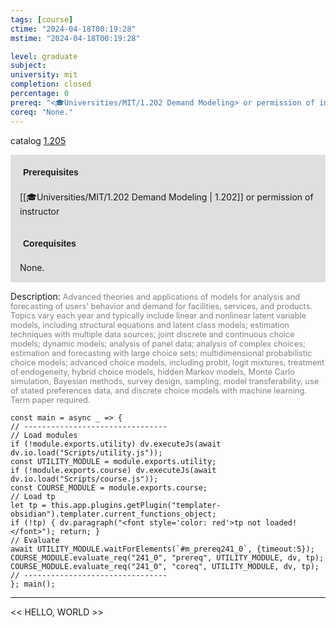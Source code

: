 ```yaml
---
tags: [course]
ctime: "2024-04-18T00:19:28"
mstime: "2024-04-18T00:19:28"

level: graduate
subject: 
university: mit
completion: closed
percentage: 0
prereq: "<🎓Universities/MIT/1.202 Demand Modeling> or permission of instructor"
coreq: "None."
---
```


catalog [1.205](http://student.mit.edu/catalog/m1b.html#1.205)

<span style="display: block; padding: 15px; background-color: rgb(100, 100, 100, 0.2);"><font id="m_prereq241_0" style="display: block; font-family: Arial, sans-serif; font-weight: bold; padding: 5px">Prerequisites</font><br><span id="prereq241_0">[[🎓Universities/MIT/1.202 Demand Modeling | 1.202]] or permission of instructor</span></span>
<span style="display: block; padding: 15px; background-color: rgb(100, 100, 100, 0.2);"><font id="m_coreq241_0" style="display: block; font-family: Arial, sans-serif; font-weight: bold; padding: 5px">Corequisites</font><br><span id="coreq241_0">None.</span></span>

<font style="">Description:</font>
<font style="color: grey; font-size: 0.8rem;">Advanced theories and applications of models for analysis and forecasting of users' behavior and demand for facilities, services, and products. Topics vary each year and typically include linear and nonlinear latent variable models, including structural equations and latent class models; estimation techniques with multiple data sources; joint discrete and continuous choice models; dynamic models; analysis of panel data; analysis of complex choices; estimation and forecasting with large choice sets; multidimensional probabilistic choice models; advanced choice models, including probit, logit mixtures, treatment of endogeneity, hybrid choice models, hidden Markov models, Monte Carlo simulation, Bayesian methods, survey design, sampling, model transferability, use of stated preferences data, and discrete choice models with machine learning. Term paper required.</font>

```dataviewjs
const main = async _ => {
// --------------------------------
// Load modules
if (!module.exports.utility) dv.executeJs(await dv.io.load("Scripts/utility.js"));
const UTILITY_MODULE = module.exports.utility;
if (!module.exports.course) dv.executeJs(await dv.io.load("Scripts/course.js"));
const COURSE_MODULE = module.exports.course;
// Load tp
let tp = this.app.plugins.getPlugin("templater-obsidian").templater.current_functions_object;
if (!tp) { dv.paragraph("<font style='color: red'>tp not loaded!</font>"); return; }
// Evaluate
await UTILITY_MODULE.waitForElements(`#m_prereq241_0`, {timeout:5});
COURSE_MODULE.evaluate_req("241_0", "prereq", UTILITY_MODULE, dv, tp);
COURSE_MODULE.evaluate_req("241_0", "coreq", UTILITY_MODULE, dv, tp);
// --------------------------------
}; main();
```

---

<< HELLO, WORLD >>
